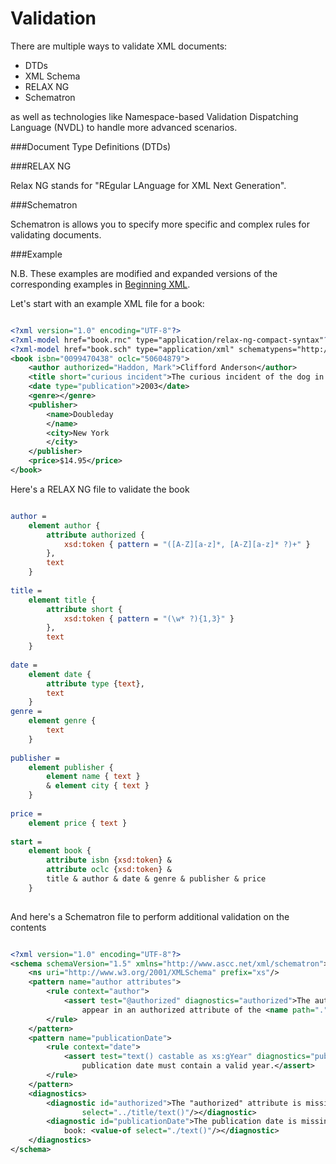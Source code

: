 Validation
==========

There are multiple ways to validate XML documents:
* DTDs
* XML Schema
* RELAX NG
* Schematron

as well as technologies like Namespace-based Validation Dispatching Language (NVDL) to handle more advanced scenarios.

###Document Type Definitions (DTDs)



###RELAX NG

Relax NG stands for "REgular LAnguage for XML Next Generation".

###Schematron

Schematron is allows you to specify more specific and complex rules for validating documents. 

###Example

N.B. These examples are modified and expanded versions of the corresponding examples in [Beginning XML](http://www.amazon.com/Beginning-XML-5th-Edition-Fawcett/dp/1118162137). 

Let's start with an example XML file for a book:

```xml

<?xml version="1.0" encoding="UTF-8"?>
<?xml-model href="book.rnc" type="application/relax-ng-compact-syntax"?>
<?xml-model href="book.sch" type="application/xml" schematypens="http://purl.oclc.org/dsdl/schematron"?>
<book isbn="0099470438" oclc="50604879">
    <author authorized="Haddon, Mark">Clifford Anderson</author>
    <title short="curious incident">The curious incident of the dog in the night-time</title>
    <date type="publication">2003</date>
    <genre></genre>
    <publisher>
        <name>Doubleday
        </name>
        <city>New York
        </city>
    </publisher>
    <price>$14.95</price>
</book>

```

Here's a RELAX NG file to validate the book

```rnc

author =
    element author {
        attribute authorized {
            xsd:token { pattern = "([A-Z][a-z]*, [A-Z][a-z]* ?)+" }
        },
        text
    }
 
title =
    element title {
        attribute short {
            xsd:token { pattern = "(\w* ?){1,3}" }
        },
        text
    }
 
date = 
    element date {
        attribute type {text},
        text
    }
genre = 
    element genre {
        text
    }
    
publisher =
    element publisher {
        element name { text }
        & element city { text }
    }
 
price =
    element price { text }
 
start =
    element book {
        attribute isbn {xsd:token} &
        attribute oclc {xsd:token} &
        title & author & date & genre & publisher & price
    }
    
```

And here's a Schematron file to perform additional validation on the contents

```sch

<?xml version="1.0" encoding="UTF-8"?>
<schema schemaVersion="1.5" xmlns="http://www.ascc.net/xml/schematron">
    <ns uri="http://www.w3.org/2001/XMLSchema" prefix="xs"/>
    <pattern name="author attributes">
        <rule context="author">
            <assert test="@authorized" diagnostics="authorized">The authorized form of the name must
                appear in an authorized attribute of the <name path="."/> element.</assert>
        </rule>
    </pattern>
    <pattern name="publicationDate">
        <rule context="date">
            <assert test="text() castable as xs:gYear" diagnostics="publicationDate">The
                publication date must contain a valid year.</assert>
        </rule>
    </pattern>
    <diagnostics>
        <diagnostic id="authorized">The "authorized" attribute is missing for this book: <value-of
                select="../title/text()"/></diagnostic>
        <diagnostic id="publicationDate">The publication date is missing or invalid for this
            book: <value-of select="./text()"/></diagnostic>
    </diagnostics>
</schema>

```
